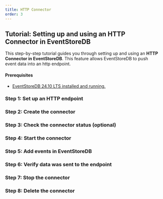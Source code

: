 ```yaml
---
title: HTTP Connector
order: 3
---
```

## **Tutorial: Setting up and using an HTTP Connector in EventStoreDB**

This step-by-step tutorial guides you through setting up and using an **HTTP Connector in EventStoreDB**. This feature allows EventStoreDB to push event data into an http endpoint.

#### **Prerequisites**

* [EventStoreDB 24.10 LTS installed and running.](https://developers.eventstore.com/server/v24.10/quick-start/installation.html)   

### **Step 1: Set up an HTTP endpoint**
### **Step 2: Create the connector**
### **Step 3: Check the connector status (optional)**
### **Step 4: Start the connector**
### **Step 5: Add events in EventStoreDB**
### **Step 6: Verify data was sent to the endpoint**
### **Step 7: Stop the connector**
### **Step 8: Delete the connector**
